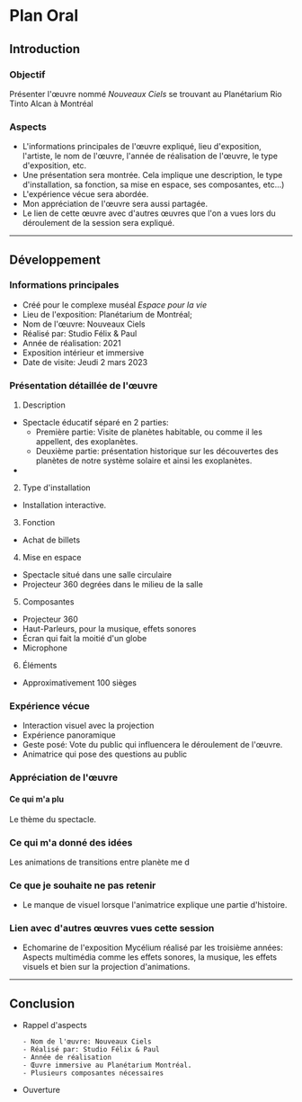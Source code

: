 # Plan Oral


## Introduction

### Objectif

Présenter l'œuvre nommé *Nouveaux Ciels* se trouvant au Planétarium Rio Tinto Alcan à Montréal

### Aspects 
- L'informations principales de l'œuvre expliqué, lieu d'exposition, l'artiste, le nom de l'œuvre, l'année de réalisation de l'œuvre, le type d'exposition, etc.
- Une présentation sera montrée. Cela implique une description, le type d'installation, sa fonction, sa mise en espace, ses composantes, etc...)
- L'expérience vécue sera abordée.
- Mon appréciation de l'œuvre sera aussi partagée.
- Le lien de cette œuvre avec d'autres œuvres que l'on a vues lors du déroulement de la session sera expliqué.

---

## Développement

### Informations principales
- Créé pour le complexe muséal *Espace pour la vie*
- Lieu de l'exposition: Planétarium de Montréal;
- Nom de l'œuvre: Nouveaux Ciels
- Réalisé par: Studio Félix & Paul
- Année de réalisation: 2021
- Exposition intérieur et immersive
- Date de visite: Jeudi 2 mars 2023


### Présentation détaillée de l'œuvre 
<!-- Chaque aspects du développement ci-dessous sont listés en ordre. -->
1. Description
  - Spectacle éducatif séparé en 2 parties: 
    - Première partie: Visite de planètes habitable, ou comme il les appellent, des exoplanètes.
    - Deuxième partie: présentation historique sur les découvertes des planètes de notre système solaire et ainsi les exoplanètes.
  -

2. Type d'installation
- Installation interactive.
3. Fonction
 - Achat de billets
4. Mise en espace
- Spectacle situé dans une salle circulaire
- Projecteur 360 degrées dans le milieu de la salle
5. Composantes
- Projecteur 360
- Haut-Parleurs, pour la musique, effets sonores
- Écran qui fait la moitié d'un globe
- Microphone
6. Éléments
 - Approximativement 100 sièges


### Expérience vécue

 - Interaction visuel avec la projection
 - Expérience panoramique
 - Geste posé: Vote du public qui influencera le déroulement de l'œuvre.
 - Animatrice qui pose des questions au public

### Appréciation de l'œuvre

#### Ce qui m'a plu
Le thème du spectacle.

### Ce qui m'a donné des idées
Les animations de transitions entre planète me d

### Ce que je souhaite ne pas retenir
- Le manque de visuel lorsque l'animatrice explique une partie d'histoire.

### Lien avec d'autres œuvres vues cette session
- Echomarine de l'exposition Mycélium réalisé par les troisième années: Aspects multimédia comme les effets sonores, la musique, les effets visuels et bien sur la projection d'animations.

---

## Conclusion
<!-- Chaque aspects de la conclusion ci-dessous sont listés en ordre. -->
- Rappel d'aspects

      - Nom de l'œuvre: Nouveaux Ciels
      - Réalisé par: Studio Félix & Paul
      - Année de réalisation
      - Œuvre immersive au Planétarium Montréal.
      - Plusieurs composantes nécessaires

- Ouverture
  
      
